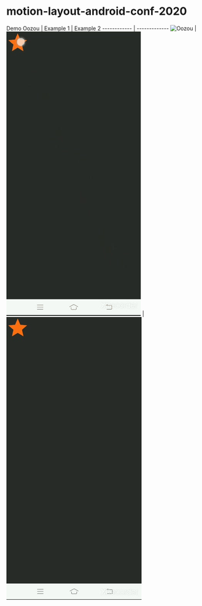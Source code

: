# motion-layout-android-conf-2020

Demo Oozou  | Example 1 | Example 2
------------ | -------------
![Oozou](/graphics/demo_oozou_app.gif?raw=true) | ![Oozou](/graphics/example_1.gif?raw=true) | ![Oozou](/graphics/example_2.gif?raw=true)

